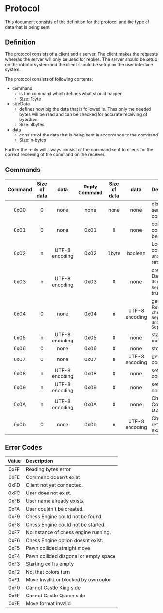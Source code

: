 <!---
 @(#) Protocol Document 0.1 2023/03/17
 
 Copyright (c) Omar Ibrahim
 All rights reserved.
 -->

# Protocol

This document consists of the definition for the protocol and the type of data that is being sent.

## Definition
The protocol consists of a client and a server. The client makes the requests whereas the server will only be used for replies.
The server should be setup on the robotic system and the client should be setup on the user interface system.



The protocol consists of following contents:
- command
    - is the command which defines what should happen
    - Size: 1byte
- sizeData
    - defines how big the data that is followed is. Thus only the needed bytes will be read and can be checked for accurate receiving of byteSize
    - Size: 4bytes
- data
    - consists of the data that is being sent in accordance to the command
    - Size: n-bytes

Further the reply will always consist of the command sent to check for the correct receiving of the command on the receiver.


## Commands

|   Command |   Size of data    |   data            |   Reply Command   |   Size of data    |   data            |   Description
|   :-----: |   :----------:    |   :--:            |   :-----------:   |   :----------:    |   :--:            |   :---------
|   0x00    |   0               |   none            |   none            |   none            |   none            |   disconnect command to tell the server to close the current connection.
|   0x01    |   0               |   none            |   0x01            |   0               |   none            |   connecting command to verify connection established. Should be first command sent
|   0x02    |   n               |   UTF-8 encoding  |   0x02            |   1byte           |   boolean         |   Logging in command. Data consists of <code>Username1F(Ascii Unit Seperator)Password</code>, returns true/false for isAdmin
|   0x03    |   n               |   UTF-8 encoding  |   0x03            |   0               |   none            |   creating User in command. Data consists of <code>Username1F(Ascii Unit Seperator)Password</code>, returns true/false for isAdmin
|   0x04    |   0               |   none            |   0x04            |   n               |   UTF-8 encoding  |   getPossible Chess engines. Return data consists of each <code>chessEngine11F(Ascii Unit Seperator)chessEngine1F(Ascii Unit Seperator)chessEngine....</code>
|   0x05    |   n               |   UTF-8 encoding  |   0x05            |   0               |   none            |   start chess Engine. Data consists of <code>chessEngineName</code>
|   0x06    |   0               |   none            |   0x06            |   0               |   none            |   stop chess Engine.
|   0x07    |   0               |   none            |   0x07            |   n               |   UTF-8 encoding  |   get chess engine options. Data consists of <code>Unknown</code>
|   0x08    |   n               |   UTF-8 encoding  |   0x08            |   0               |   none            |   set chess engine option. Data consists of <code>Unknown</code>
|   0x09    |   n               |   UTF-8 encoding  |   0x09            |   0               |   none            |   set search option. Data consists of <code>Unknown</code>
|   0x0A    |   n               |   UTF-8 encoding  |   0x0A            |   0               |   none            |   Chess Player move send Command <code>ChessMove</code> example: D2D4, A2A4,.....
|   0x0b    |   0               |   none            |   0x0b            |   n               |   UTF-8 encoding  |   Chess Chessengine move return Command <code>ChessMove</code> example: D2D4, A2A4,.....


## Error Codes
|   Value   |   Description
|   :---:   |   :----------
|   0xFF    |   Reading bytes error
|   0xFE    |   Command doesn't exist
|   0xFD    |   Client not yet connected.
|   0xFC    |   User does not exist.
|   0xFB    |   User name already exists.
|   0xFA    |   User couldn't be created.
|   0xF9    |   Chess Engine could not be found.
|   0xF8    |   Chess Engine could not be started.
|   0xF7    |   No instance of chess engine running.
|   0xF6    |   Chess Engine option doesnt exist.
|   0xF5    |   Pawn collided straight move
|   0xF4    |   Pawn collided diagonal or empty space
|   0xF3    |   Starting cell is empty
|   0xF2    |   Not that colors turn
|   0xF1    |   Move Invalid or blocked by own color
|   0xF0    |   Cannot Castle King side
|   0xEF    |   Cannot Castle Queen side
|   0xEE    |   Move format invalid